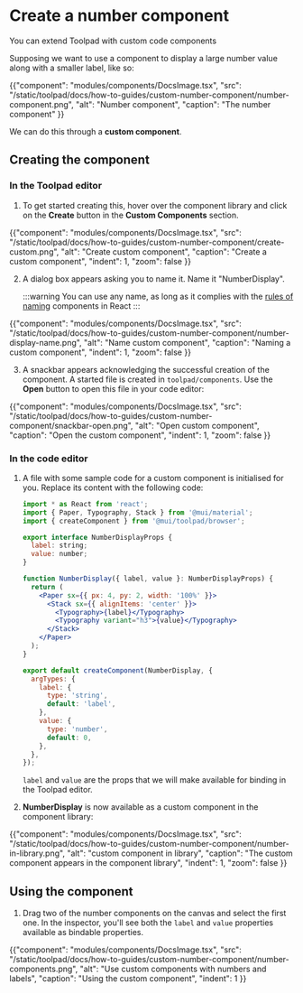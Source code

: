 # Create a number component

<p class="description">You can extend Toolpad with custom code components </p>

Supposing we want to use a component to display a large number value along with a smaller label, like so:

{{"component": "modules/components/DocsImage.tsx", "src": "/static/toolpad/docs/how-to-guides/custom-number-component/number-component.png", "alt": "Number component", "caption": "The number component" }}

We can do this through a **custom component**.

## Creating the component

### In the Toolpad editor

1. To get started creating this, hover over the component library and click on the **Create** button in the **Custom Components** section.

{{"component": "modules/components/DocsImage.tsx", "src": "/static/toolpad/docs/how-to-guides/custom-number-component/create-custom.png", "alt": "Create custom component", "caption": "Create a custom component", "indent": 1, "zoom": false }}

2. A dialog box appears asking you to name it. Name it "NumberDisplay".

   :::warning
   You can use any name, as long as it complies with the [rules of naming](https://react.dev/learn/your-first-component) components in React
   :::

{{"component": "modules/components/DocsImage.tsx", "src": "/static/toolpad/docs/how-to-guides/custom-number-component/number-display-name.png", "alt": "Name custom component", "caption": "Naming a custom component", "indent": 1, "zoom": false }}

3. A snackbar appears acknowledging the successful creation of the component. A started file is created in `toolpad/components`. Use the **Open** button to open this file in your code editor:

{{"component": "modules/components/DocsImage.tsx", "src": "/static/toolpad/docs/how-to-guides/custom-number-component/snackbar-open.png", "alt": "Open custom component", "caption": "Open the custom component", "indent": 1, "zoom": false }}

### In the code editor

1. A file with some sample code for a custom component is initialised for you. Replace its content with the following code:

   ```jsx
   import * as React from 'react';
   import { Paper, Typography, Stack } from '@mui/material';
   import { createComponent } from '@mui/toolpad/browser';

   export interface NumberDisplayProps {
     label: string;
     value: number;
   }

   function NumberDisplay({ label, value }: NumberDisplayProps) {
     return (
       <Paper sx={{ px: 4, py: 2, width: '100%' }}>
         <Stack sx={{ alignItems: 'center' }}>
           <Typography>{label}</Typography>
           <Typography variant="h3">{value}</Typography>
         </Stack>
       </Paper>
     );
   }

   export default createComponent(NumberDisplay, {
     argTypes: {
       label: {
         type: 'string',
         default: 'label',
       },
       value: {
         type: 'number',
         default: 0,
       },
     },
   });
   ```

   `label` and `value` are the props that we will make available for binding in the Toolpad editor.

2. **NumberDisplay** is now available as a custom component in the component library:

{{"component": "modules/components/DocsImage.tsx", "src": "/static/toolpad/docs/how-to-guides/custom-number-component/number-in-library.png", "alt": "custom component in library", "caption": "The custom component appears in the component library", "indent": 1, "zoom": false }}

## Using the component

1. Drag two of the number components on the canvas and select the first one. In the inspector, you'll see both the `label` and `value` properties available as bindable properties.

{{"component": "modules/components/DocsImage.tsx", "src": "/static/toolpad/docs/how-to-guides/custom-number-component/number-components.png", "alt": "Use custom components with numbers and labels", "caption": "Using the custom component", "indent": 1 }}
